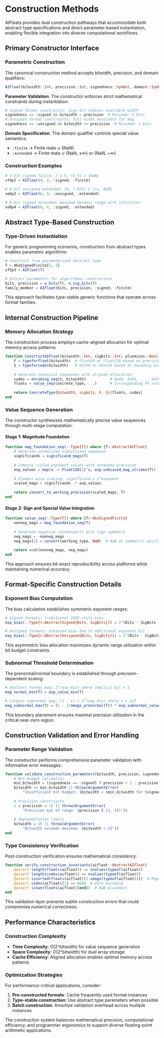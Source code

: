 # Construction Methods

AIFloats provides dual construction pathways that accommodate both abstract type specifications and direct parameter-based instantiation, enabling flexible integration into diverse computational workflows.

## Primary Constructor Interface

### Parametric Construction

The canonical construction method accepts bitwidth, precision, and domain qualifiers:

```julia
AIFloat(bitwidth::Int, precision::Int, signedness::Symbol, domain::Symbol)
```

**Parameter Validation**: The constructor enforces strict mathematical constraints during instantiation:

```julia
# Signed format constraints: sign bit reduces available width
signedness == :signed && bitwidth > precision  # Minimum: 3 bits
# Unsigned format constraints: full width available for mag
signedness == :unsigned && bitwidth >= precision  # Minimum: 2 bits
```

**Domain Specification**: The domain qualifier controls special value semantics:
- `:finite` → Finite reals ∪ {NaN}
- `:extended` → Finite reals ∪ {NaN, ±∞} or {NaN, +∞}

### Construction Examples

```julia
# 4-bit signed finite: [-1.5, +1.5] ∪ {NaN}
sf4p2 = AIFloat(4, 2, :signed, :finite)

# 6-bit unsigned extended: [0, 7.875] ∪ {+∞, NaN}  
ue6p3 = AIFloat(6, 3, :unsigned, :extended)

# 8-bit signed extended: maximum dynamic range with infinities
se8p4 = AIFloat(8, 4, :signed, :extended)
```

## Abstract Type-Based Construction

### Type-Driven Instantiation

For generic programming scenarios, construction from abstract types enables parametric algorithms:

```julia
# Construct from parameterized abstract type
T = AkoSignedFinite{5, 3}
sf5p3 = AIFloat(T)

# Extract parameters for algorithmic construction
bits, precision = n_bits(T), n_sig_bits(T)
family_member = AIFloat(bits, precision, :signed, :finite)
```

This approach facilitates type-stable generic functions that operate across format families.

## Internal Construction Pipeline

### Memory Allocation Strategy

The construction process employs cache-aligned allocation for optimal memory access patterns:

```julia
function ConstructAIFloat(bitwidth::Int, sigbits::Int; plusminus::Bool, extended::Bool)
    F = typeforfloat(bitwidth)  # Float64 or Float128 based on precision requirements
    S = typeforcode(bitwidth)   # UInt8 or UInt16 based on encoding width
    
    # Generate canonical sequences with aligned allocation
    codes = encoding_seq(S, bitwidth)           # 0x00, 0x01, ..., 0xFF
    floats = value_seq(concrete_type, ...)      # Corresponding FP values
    
    return ConcreteType{bitwidth, sigbits, F, S}(floats, codes)
end
```

### Value Sequence Generation

The constructor synthesizes mathematically precise value sequences through multi-stage computation:

#### Stage 1: Magnitude Foundation
```julia
function mag_foundation_seq(::Type{T}) where {T<:AbstractAIFloat}
    # Generate normalized significand sequence
    significands = significand_mags(T)
    
    # Compute scaled exponent values with extended precision
    exp_values = map(x -> Float128(2)^x, exp_unbiased_mag_strides(T))
    
    # Element-wise scaling: significand × 2^exponent
    scaled_mags = significands .* exp_values
    
    return convert_to_working_precision(scaled_mags, T)
end
```

#### Stage 2: Sign and Special Value Integration
```julia
function value_seq(::Type{T}) where {T<:AkoSignedFinite}
    nonneg_mags = mag_foundation_seq(T)
    
    # Generate negative counterparts with sign symmetry
    neg_mags = -nonneg_mags
    neg_mags[1] = convert(working_type, NaN)  # NaN at symmetric position
    
    return vcat(nonneg_mags, neg_mags)
end
```

This approach ensures bit-exact reproducibility across platforms while maintaining numerical accuracy.

## Format-Specific Construction Details

### Exponent Bias Computation

The bias calculation establishes symmetric exponent ranges:

```julia
# Signed formats: traditional IEEE-style bias
exp_bias(::Type{<:AbstractSigned{Bits, SigBits}}) = 2^(Bits - SigBits - 1)

# Unsigned formats: enhanced bias due to additional exponent bit  
exp_bias(::Type{<:AbstractUnsigned{Bits, SigBits}}) = 2^(Bits - SigBits)
```

This asymmetric bias allocation maximizes dynamic range utilization within bit budget constraints.

### Subnormal Threshold Determination

The prenormal/normal boundary is established through precision-dependent scaling:

```julia
# Smallest normal mag: 2^(exp_min) where implicit bit = 1
mag_normal_min(T) = exp_value_min(T)

# Largest subnormal mag: (1 - ε) × 2^(exp_min) where ε = ULP
mag_subnormal_max(T) = (1 - 1/nmags_prenormal(T)) * exp_subnormal_value(T)
```

This boundary placement ensures maximal precision utilization in the critical near-zero region.

## Construction Validation and Error Handling

### Parameter Range Validation

The constructor performs comprehensive parameter validation with informative error messages:

```julia
function validate_construction_parameters(bitwidth, precision, signedness)
    # Bit budget validation
    min_bitwidth = (signedness == :signed) ? precision + 2 : precision + 1
    bitwidth >= min_bitwidth || throw(ArgumentError(
        "Insufficient bit budget: $bitwidth < $min_bitwidth for $signedness format"))
    
    # Precision constraints
    1 ≤ precision ≤ 15 || throw(ArgumentError(
        "Precision out of range: $precision ∉ [1, 15]"))
    
    # Implementation limits
    bitwidth ≤ 15 || throw(ArgumentError(
        "Bitwidth exceeds maximum: $bitwidth > 15"))
end
```

### Type Consistency Verification

Post-construction verification ensures mathematical consistency:

```julia
function verify_construction_invariants(aifloat::AbstractAIFloat)
    @assert length(floats(aifloat)) == nvalues(typeof(aifloat))
    @assert length(codes(aifloat)) == nvalues(typeof(aifloat))
    @assert issorted(floats(aifloat)[1:nmags(typeof(aifloat))])  # Magnitude ordering
    @assert codes(aifloat)[1] == 0x00  # Zero encoding
    @assert isnan(floats(aifloat)[end])  # NaN placement
end
```

This validation layer prevents subtle construction errors that could compromise numerical correctness.

## Performance Characteristics

### Construction Complexity

- **Time Complexity**: O(2^bitwidth) for value sequence generation
- **Space Complexity**: O(2^bitwidth) for dual array storage  
- **Cache Efficiency**: Aligned allocation enables optimal memory access patterns

### Optimization Strategies

For performance-critical applications, consider:

1. **Pre-constructed formats**: Cache frequently used format instances
2. **Type-stable construction**: Use abstract type parameters when possible
3. **Batch construction**: Amortize validation overhead across multiple instances

The construction system balances mathematical precision, computational efficiency, and programmer ergonomics to support diverse floating-point arithmetic applications.